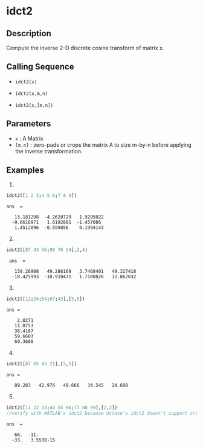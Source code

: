 # idct2
## Description
Compute the inverse 2-D discrete cosine transform of matrix x.

## Calling Sequence

- `idct2(x)`

- `idct2(x,m,n)`
- `idct2(x,[m,n])`
## Parameters
- `x` : A Matrix
- `[m,n]` : zero-pads or crops the matrix A to size m-by-n before applying the inverse transformation.

## Examples
1. 
```scilab
idct2([1 2 3;4 5 6;7 8 9])
```
```output
ans  =

   13.181298  -4.2620729   1.9295022
  -9.0616971   1.6192881  -1.457086 
   1.4512096  -0.599856    0.1994143

```
2. 
```scilab
idct2([87 43 56;98 76 54],2,4)
```
```output
 ans  =

   159.26908   49.286169   3.7468401   49.327418
  -18.425993  -10.910471   1.7180826   12.062032

```
3. 
```scilab
idct2([12;24;54;67;43],[5,5])
```
```output
ans =

    2.0271
   11.0753
   38.4167
   59.6603
   69.3688

```
4. 
```scilab
idct2([87 65 43 21],[5,5])
```
```output
ans =

   89.283   42.976   49.666   34.545   24.608

```
5.
```scilab
idct2([11 22 33;44 55 66;77 88 99],[2,2])
//verify with MATLAB's idct2 because Octave's idct2 doesn't support croping of matrix
```
```output
ans  =

   66.  -11.      
  -33.   3.553D-15

```
